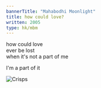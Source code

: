 ```yaml
---
bannerTitle: "Mahabodhi Moonlight" 
title: how could love?
written: 2005
type: hk/mbm
---
```


how could love  
ever be lost  
when it's not a part of me  
 
I'm a part of it

![Crisps](/images/bio/hughieCrisps.jpg "Hughie with crisps")
